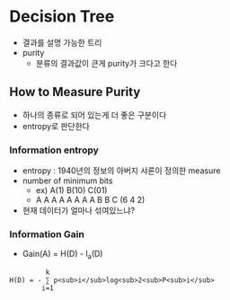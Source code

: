 # Decision Tree
- 결과를 설명 가능한 트리
- purity
  - 분류의 결과값이 큰게 purity가 크다고 한다
  
## How to Measure Purity
- 하나의 종류로 되어 있는게 더 좋은 구분이다
- entropy로 판단한다

### Information entropy
- entropy : 1940년의 정보의 아버지 샤론이 정의한 measure
- number of minimum bits
  - ex) A(1) B(10) C(01) 
  - A A A A A A A A B B C (6 4 2)
- 현재 데이터가 얼마나 섞여있느냐?  
  
### Information Gain


- Gain(A) = H(D) - I<sub>a</sub>(D)
```text
         k
H(D) = - ∑ p<sub>i</sub>log<sub>2<sub>P<sub>i</sub>
        i=1
```

